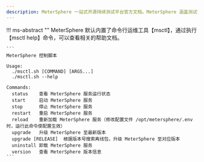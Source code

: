 ```yaml
---
description: MeterSphere 一站式开源持续测试平台官方文档。MeterSphere 涵盖测试管理、接口测试、UI 测试和性能测试等功能，全面兼容 JMeter、Selenium 等主流开源标准，有效助力开发和测试团队充分利用云弹性进行高度可 扩展的自动化测试，加速高质量的软件交付。
---
```


!!! ms-abstract "" 
    MeterSphere 默认内置了命令行运维工具【msctl】，通过执行【msctl help】命令，可以查看相关的帮助文档。

    ```
    MeterSphere 控制脚本
    
    Usage: 
      ./msctl.sh [COMMAND] [ARGS...]
      ./msctl.sh --help
    
    Commands: 
      status    查看 MeterSphere 服务运行状态
      start     启动 MeterSphere 服务
      stop      停止 MeterSphere 服务
      restart   重启 MeterSphere 服务
      reload    重新加载 MeterSphere 服务（修改配置文件 /opt/metersphere/.env 时，运行此命令使配置生效）
      upgrade   升级 MeterSphere 至最新版本
      upgrade [RELEASE]  根据版本号搜索离线包，升级 MeterSphere 至对应版本
      uninstall 卸载 MeterSphere 服务
      version   查看 MeterSphere 版本信息
    ```

